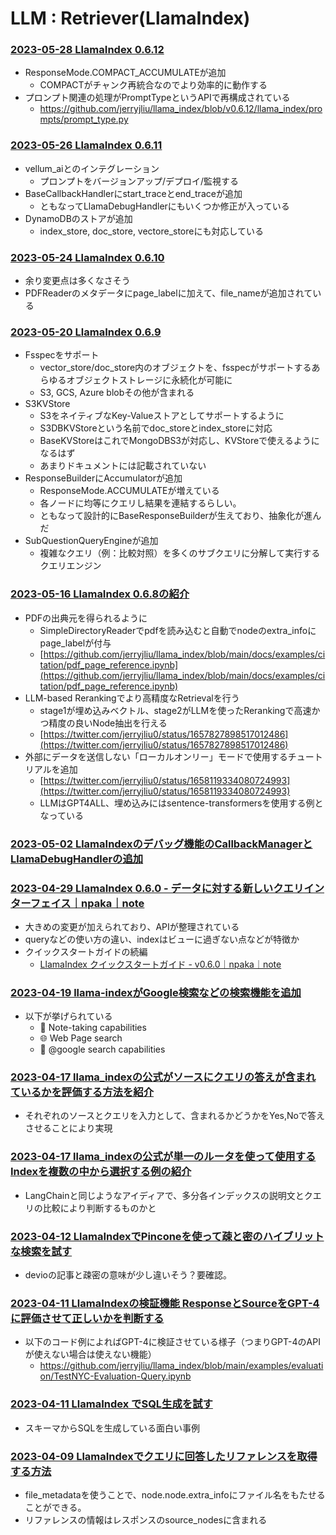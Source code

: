 # LLM : Retriever(LlamaIndex)

### [2023-05-28 LlamaIndex 0.6.12](https://github.com/jerryjliu/llama_index/compare/v0.6.11...v0.6.12)

- ResponseMode.COMPACT_ACCUMULATEが追加
  - COMPACTがチャンク再統合なのでより効率的に動作する
- プロンプト関連の処理がPromptTypeというAPIで再構成されている
  - https://github.com/jerryjliu/llama_index/blob/v0.6.12/llama_index/prompts/prompt_type.py

### [2023-05-26 LlamaIndex 0.6.11](https://github.com/jerryjliu/llama_index/compare/v0.6.10.post1...v0.6.11)

- vellum_aiとのインテグレーション
  - プロンプトをバージョンアップ/デプロイ/監視する
- BaseCallbackHandlerにstart_traceとend_traceが追加
  - ともなってLlamaDebugHandlerにもいくつか修正が入っている
- DynamoDBのストアが追加
  - index_store, doc_store, vectore_storeにも対応している

### [2023-05-24 LlamaIndex 0.6.10](https://github.com/jerryjliu/llama_index/compare/v0.6.9...v0.6.10)

- 余り変更点は多くなさそう
- PDFReaderのメタデータにpage_labelに加えて、file_nameが追加されている

### [2023-05-20 LlamaIndex 0.6.9](https://twitter.com/gpt_index/status/1659593915903926277)

- Fsspecをサポート
  - vector_store/doc_store内のオブジェクトを、fsspecがサポートするあらゆるオブジェクトストレージに永続化が可能に
  - S3, GCS, Azure blobその他が含まれる
- S3KVStore
  - S3をネイティブなKey-Valueストアとしてサポートするように
  - S3DBKVStoreという名前でdoc_storeとindex_storeに対応
  - BaseKVStoreはこれでMongoDBS3が対応し、KVStoreで使えるようになるはず
  - あまりドキュメントには記載されていない
- ResponseBuilderにAccumulatorが追加
  - ResponseMode.ACCUMULATEが増えている
  - 各ノードに均等にクエリし結果を連結するらしい。
  - ともなって設計的にBaseResponseBuilderが生えており、抽象化が進んだ
- SubQuestionQueryEngineが追加
  - 複雑なクエリ（例：比較対照）を多くのサブクエリに分解して実行するクエリエンジン

### [2023-05-16 LlamaIndex 0.6.8の紹介](https://twitter.com/gpt_index/status/1658481782923362306)

- PDFの出典元を得られるように
  - SimpleDirectoryReaderでpdfを読み込むと自動でnodeのextra_infoにpage_labelが付与
  - [https://github.com/jerryjliu/llama_index/blob/main/docs/examples/citation/pdf_page_reference.ipynb](https://github.com/jerryjliu/llama_index/blob/main/docs/examples/citation/pdf_page_reference.ipynb)
- LLM-based Rerankingでより高精度なRetrievalを行う
  - stage1が埋め込みベクトル、stage2がLLMを使ったRerankingで高速かつ精度の良いNode抽出を行える
  - [https://twitter.com/jerryjliu0/status/1657827898517012486](https://twitter.com/jerryjliu0/status/1657827898517012486)
- 外部にデータを送信しない「ローカルオンリー」モードで使用するチュートリアルを追加
  - [https://twitter.com/jerryjliu0/status/1658119334080724993](https://twitter.com/jerryjliu0/status/1658119334080724993)
  - LLMはGPT4ALL、埋め込みにはsentence-transformersを使用する例となっている

### [2023-05-02 LlamaIndexのデバッグ機能のCallbackManagerとLlamaDebugHandlerの追加](https://twitter.com/gpt_index/status/1653407672602071040?s=12&t=0nszgXsDXAd-L4WiCutIWg)

### [2023-04-29 LlamaIndex 0.6.0 - データに対する新しいクエリインターフェイス｜npaka｜note](https://note.com/npaka/n/n4254fc549dc0)

- 大きめの変更が加えられており、APIが整理されている
- queryなどの使い方の違い、indexはビューに過ぎない点などが特徴か
- クイックスタートガイドの続編
  - [LlamaIndex クイックスタートガイド - v0.6.0｜npaka｜note](https://note.com/npaka/n/n50475d6c3118)


### [2023-04-19 llama-indexがGoogle検索などの検索機能を追加](https://twitter.com/jerryjliu0/status/1648347966615465984)

- 以下が挙げられている
  - 📝 Note-taking capabilities
  - 🌐 Web Page search
  - 🔎 @google search capabilities

### [2023-04-17 llama_indexの公式がソースにクエリの答えが含まれているかを評価する方法を紹介](https://twitter.com/jerryjliu0/status/1647626532519841793)

- それぞれのソースとクエリを入力として、含まれるかどうかをYes,Noで答えさせることにより実現

### [2023-04-17 llama_indexの公式が単一のルータを使って使用するIndexを複数の中から選択する例の紹介](https://twitter.com/gpt_index/status/1647625929165008897)

- LangChainと同じようなアイディアで、多分各インデックスの説明文とクエリの比較により判断するものかと


### [2023-04-12 LlamaIndexでPinconeを使って疎と密のハイブリットな検索を試す](https://note.com/npaka/n/n63afe0e6684a)

- devioの記事と疎密の意味が少し違いそう？要確認。


### [2023-04-11 LlamaIndexの検証機能 ResponseとSourceをGPT-4に評価させて正しいかを判断する](https://twitter.com/jerryjliu0/status/1645451897372024832)

- 以下のコード例によればGPT-4に検証させている様子（つまりGPT-4のAPIが使えない場合は使えない機能）
  - https://github.com/jerryjliu/llama_index/blob/main/examples/evaluation/TestNYC-Evaluation-Query.ipynb


### [2023-04-11 LlamaIndex でSQL生成を試す](https://note.com/hmj_kd/n/n24c8e2858e96)

- スキーマからSQLを生成している面白い事例


### [2023-04-09 LlamaIndexでクエリに回答したリファレンスを取得する方法](https://dev.classmethod.jp/articles/get-reference-in-query-of-llamaindex/)

- file_metadataを使うことで、node.node.extra_infoにファイル名をもたせることができる。
- リファレンスの情報はレスポンスのsource_nodesに含まれる
